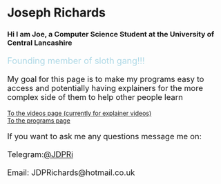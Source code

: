 <html>
	<head>
		<link rel="icon" href="favicon.ico" type="image/x-icon"/>
	</head>
</html>


# Joseph Richards

### Hi I am Joe, a Computer Science Student at the University of Central Lancashire

<p style="font-size:20px;color:lightblue">
Founding member of sloth gang!!!
</p>

<p style="font-size:18px">
    My goal for this page is to make my programs easy to access and potentially having explainers for the more complex side of them to help other people learn
    
</p>

[To the videos page (currently for explainer videos)](Videos.md)<br>
[To the programs page](Programs.md)<br>


<p style="font-size:18px">
    If you want to ask me any questions message me on:<br><br>
    Telegram:<a href="https://t.me/JDPRi">@JDPRi</a> 
    <br><br>
    Email: JDPRichards@hotmail.co.uk
</p>